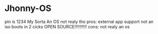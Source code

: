 # Jhonny-OS
pin is 1234
My Sorta An OS
not realy tho
pros:
external app support
not an iso
boots in 2 cicks
OPEN SOURCE!!!!!!!!!!
cons:
not realy an os 
